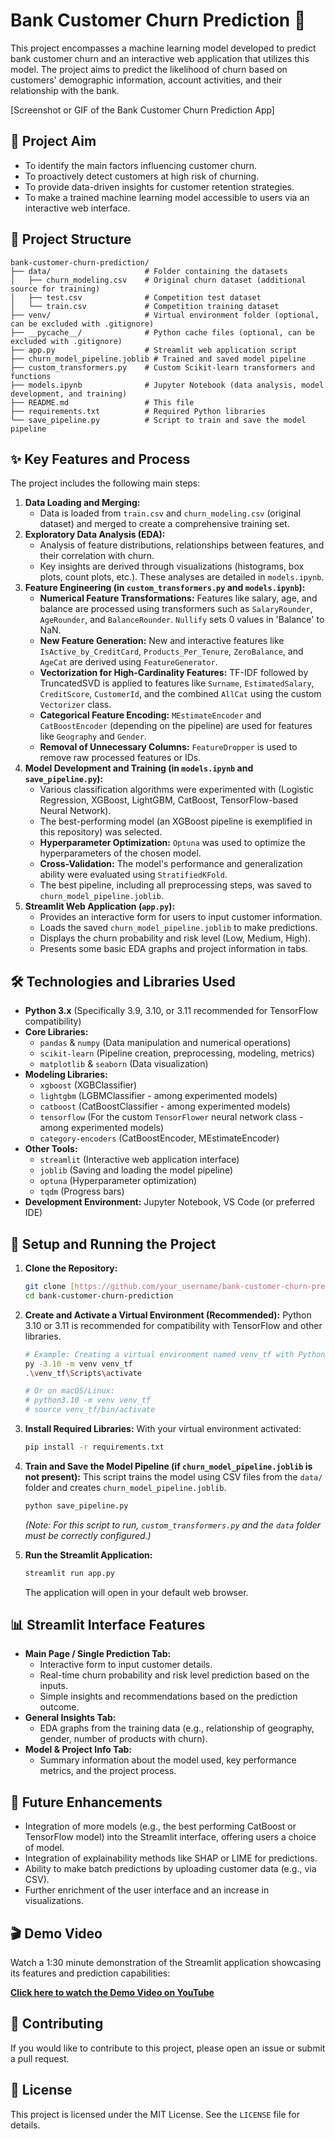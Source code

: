# Bank Customer Churn Prediction 🏦

This project encompasses a machine learning model developed to predict bank customer churn and an interactive web application that utilizes this model. The project aims to predict the likelihood of churn based on customers' demographic information, account activities, and their relationship with the bank.

[Screenshot or GIF of the Bank Customer Churn Prediction App]

## 🎯 Project Aim

* To identify the main factors influencing customer churn.
* To proactively detect customers at high risk of churning.
* To provide data-driven insights for customer retention strategies.
* To make a trained machine learning model accessible to users via an interactive web interface.

## 📂 Project Structure

```text
bank-customer-churn-prediction/
├── data/                     # Folder containing the datasets
│   ├── churn_modeling.csv    # Original churn dataset (additional source for training)
│   ├── test.csv              # Competition test dataset
│   └── train.csv             # Competition training dataset
├── venv/                     # Virtual environment folder (optional, can be excluded with .gitignore)
├── __pycache__/              # Python cache files (optional, can be excluded with .gitignore)
├── app.py                    # Streamlit web application script
├── churn_model_pipeline.joblib # Trained and saved model pipeline
├── custom_transformers.py    # Custom Scikit-learn transformers and functions
├── models.ipynb              # Jupyter Notebook (data analysis, model development, and training)
├── README.md                 # This file
├── requirements.txt          # Required Python libraries
└── save_pipeline.py          # Script to train and save the model pipeline
```

## ✨ Key Features and Process

The project includes the following main steps:

1.  **Data Loading and Merging:**
    * Data is loaded from `train.csv` and `churn_modeling.csv` (original dataset) and merged to create a comprehensive training set.
2.  **Exploratory Data Analysis (EDA):**
    * Analysis of feature distributions, relationships between features, and their correlation with churn.
    * Key insights are derived through visualizations (histograms, box plots, count plots, etc.). These analyses are detailed in `models.ipynb`.
3.  **Feature Engineering (in `custom_transformers.py` and `models.ipynb`):**
    * **Numerical Feature Transformations:** Features like salary, age, and balance are processed using transformers such as `SalaryRounder`, `AgeRounder`, and `BalanceRounder`. `Nullify` sets 0 values in 'Balance' to NaN.
    * **New Feature Generation:** New and interactive features like `IsActive_by_CreditCard`, `Products_Per_Tenure`, `ZeroBalance`, and `AgeCat` are derived using `FeatureGenerator`.
    * **Vectorization for High-Cardinality Features:** TF-IDF followed by TruncatedSVD is applied to features like `Surname`, `EstimatedSalary`, `CreditScore`, `CustomerId`, and the combined `AllCat` using the custom `Vectorizer` class.
    * **Categorical Feature Encoding:** `MEstimateEncoder` and `CatBoostEncoder` (depending on the pipeline) are used for features like `Geography` and `Gender`.
    * **Removal of Unnecessary Columns:** `FeatureDropper` is used to remove raw processed features or IDs.
4.  **Model Development and Training (in `models.ipynb` and `save_pipeline.py`):**
    * Various classification algorithms were experimented with (Logistic Regression, XGBoost, LightGBM, CatBoost, TensorFlow-based Neural Network).
    * The best-performing model (an XGBoost pipeline is exemplified in this repository) was selected.
    * **Hyperparameter Optimization:** `Optuna` was used to optimize the hyperparameters of the chosen model.
    * **Cross-Validation:** The model's performance and generalization ability were evaluated using `StratifiedKFold`.
    * The best pipeline, including all preprocessing steps, was saved to `churn_model_pipeline.joblib`.
5.  **Streamlit Web Application (`app.py`):**
    * Provides an interactive form for users to input customer information.
    * Loads the saved `churn_model_pipeline.joblib` to make predictions.
    * Displays the churn probability and risk level (Low, Medium, High).
    * Presents some basic EDA graphs and project information in tabs.

## 🛠️ Technologies and Libraries Used

* **Python 3.x** (Specifically 3.9, 3.10, or 3.11 recommended for TensorFlow compatibility)
* **Core Libraries:**
    * `pandas` & `numpy` (Data manipulation and numerical operations)
    * `scikit-learn` (Pipeline creation, preprocessing, modeling, metrics)
    * `matplotlib` & `seaborn` (Data visualization)
* **Modeling Libraries:**
    * `xgboost` (XGBClassifier)
    * `lightgbm` (LGBMClassifier - among experimented models)
    * `catboost` (CatBoostClassifier - among experimented models)
    * `tensorflow` (For the custom `TensorFlower` neural network class - among experimented models)
    * `category-encoders` (CatBoostEncoder, MEstimateEncoder)
* **Other Tools:**
    * `streamlit` (Interactive web application interface)
    * `joblib` (Saving and loading the model pipeline)
    * `optuna` (Hyperparameter optimization)
    * `tqdm` (Progress bars)
* **Development Environment:** Jupyter Notebook, VS Code (or preferred IDE)

## 🚀 Setup and Running the Project

1.  **Clone the Repository:**
    ```bash
    git clone [https://github.com/your_username/bank-customer-churn-prediction.git](https://github.com/your_username/bank-customer-churn-prediction.git)
    cd bank-customer-churn-prediction
    ```

2.  **Create and Activate a Virtual Environment (Recommended):**
    Python 3.10 or 3.11 is recommended for compatibility with TensorFlow and other libraries.
    ```bash
    # Example: Creating a virtual environment named venv_tf with Python 3.10 (using py launcher on Windows)
    py -3.10 -m venv venv_tf
    .\venv_tf\Scripts\activate

    # Or on macOS/Linux:
    # python3.10 -m venv venv_tf
    # source venv_tf/bin/activate
    ```

3.  **Install Required Libraries:**
    With your virtual environment activated:
    ```bash
    pip install -r requirements.txt
    ```

4.  **Train and Save the Model Pipeline (if `churn_model_pipeline.joblib` is not present):**
    This script trains the model using CSV files from the `data/` folder and creates `churn_model_pipeline.joblib`.
    ```bash
    python save_pipeline.py
    ```
    *(Note: For this script to run, `custom_transformers.py` and the `data` folder must be correctly configured.)*

5.  **Run the Streamlit Application:**
    ```bash
    streamlit run app.py
    ```
    The application will open in your default web browser.

## 📊 Streamlit Interface Features

* **Main Page / Single Prediction Tab:**
    * Interactive form to input customer details.
    * Real-time churn probability and risk level prediction based on the inputs.
    * Simple insights and recommendations based on the prediction outcome.
* **General Insights Tab:**
    * EDA graphs from the training data (e.g., relationship of geography, gender, number of products with churn).
* **Model & Project Info Tab:**
    * Summary information about the model used, key performance metrics, and the project process.

## 🔮 Future Enhancements

* Integration of more models (e.g., the best performing CatBoost or TensorFlow model) into the Streamlit interface, offering users a choice of model.
* Integration of explainability methods like SHAP or LIME for predictions.
* Ability to make batch predictions by uploading customer data (e.g., via CSV).
* Further enrichment of the user interface and an increase in visualizations.

## 🎬 Demo Video

Watch a 1:30 minute demonstration of the Streamlit application showcasing its features and prediction capabilities:

**[Click here to watch the Demo Video on YouTube](https://www.youtube.com/watch?v=rMTl9fgsOFQ)**

## 🙏 Contributing

If you would like to contribute to this project, please open an issue or submit a pull request.

## 📄 License

This project is licensed under the MIT License. See the `LICENSE` file for details.
